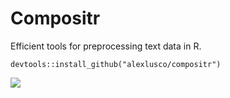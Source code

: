 # Compositr
Efficient tools for preprocessing text data in R.

```devtools::install_github("alexlusco/compositr")```

![](https://github.com/alexlusco/compositr/blob/master/compositor.jpg)
